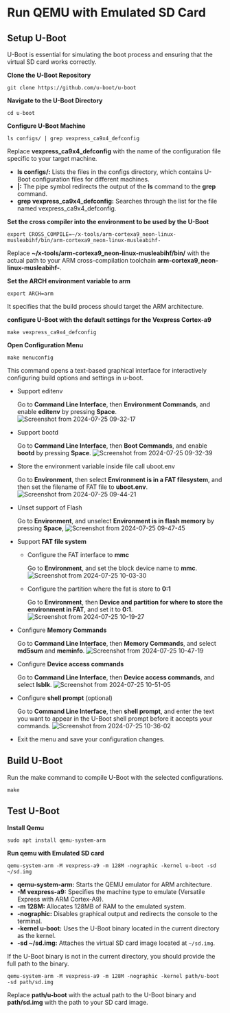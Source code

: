 # Run QEMU with Emulated SD Card

## Setup U-Boot
U-Boot is essential for simulating the boot process and ensuring that the virtual SD card works correctly.

**Clone the U-Boot Repository**
```
git clone https://github.com/u-boot/u-boot
```
**Navigate to the U-Boot Directory**

```
cd u-boot
```
**Configure U-Boot Machine**
```
ls configs/ | grep vexpress_ca9x4_defconfig
```
Replace **vexpress_ca9x4_defconfig** with the name of the configuration file specific to your target machine.
- **ls configs/:** Lists the files in the configs directory, which contains U-Boot configuration files for different machines.
- **|:** The pipe symbol redirects the output of the **ls** command to the **grep** command.
- **grep vexpress_ca9x4_defconfig:** Searches through the list for the file named vexpress_ca9x4_defconfig.

**Set the cross compiler into the environment to be used by the U-Boot**
```
export CROSS_COMPILE=~/x-tools/arm-cortexa9_neon-linux-musleabihf/bin/arm-cortexa9_neon-linux-musleabihf-
```
Replace **~/x-tools/arm-cortexa9_neon-linux-musleabihf/bin/** with the actual path to your ARM cross-compilation toolchain **arm-cortexa9_neon-linux-musleabihf-**.

**Set the ARCH environment variable to arm**
```
export ARCH=arm
```
It specifies that the build process should target the ARM architecture.

**configure U-Boot with the default settings for the Vexpress Cortex-a9**
```
make vexpress_ca9x4_defconfig
```
**Open Configuration Menu**
```
make menuconfig
```
This command opens a text-based graphical interface for interactively configuring build options and settings in u-boot.
- Support editenv

    Go to **Command Line Interface**, then **Environment Commands**, and enable **editenv** by pressing **Space**.
![Screenshot from 2024-07-25 09-32-17](https://github.com/user-attachments/assets/9dfe0cda-f464-4245-9185-0896737a87c0)

- Support bootd

    Go to **Command Line Interface**, then **Boot Commands**, and enable **bootd** by pressing **Space**.
![Screenshot from 2024-07-25 09-32-39](https://github.com/user-attachments/assets/95741e09-f294-4bf0-8bfa-33d9c26d1856)

- Store the environment variable inside file call uboot.env

    Go to **Environment**, then select **Environment is in a FAT filesystem**, and then set the filename of FAT file to **uboot.env**.
![Screenshot from 2024-07-25 09-44-21](https://github.com/user-attachments/assets/2136bdb0-bfbd-4565-ab71-082dcd5cfd1c)

- Unset support of Flash  

    Go to **Environment**, and unselect **Environment is in flash memory** by pressing **Space**,
![Screenshot from 2024-07-25 09-47-45](https://github.com/user-attachments/assets/9f2ae6df-302f-493c-b819-062a749fc84e)

- Support **FAT file system**  
    - Configure the FAT interface to **mmc**
      
        Go to **Environment**, and set the block device name to **mmc**.
    ![Screenshot from 2024-07-25 10-03-30](https://github.com/user-attachments/assets/7a712da1-28f7-4584-b5c5-18a077dd4b20)

    - Configure the partition where the fat is store to **0:1**
    
        Go to **Environment**, then **Device and partition for where to store the environment in FAT**, and set it to **0:1**.
    ![Screenshot from 2024-07-25 10-19-27](https://github.com/user-attachments/assets/cd12f1ad-ee7f-4830-a9e4-bf5a5d188056)

- Configure **Memory Commands**  

    Go to **Command Line Interface**, then **Memory Commands**, and select **md5sum** and **meminfo**.
![Screenshot from 2024-07-25 10-47-19](https://github.com/user-attachments/assets/0c8f9424-8324-4056-b742-185bf949dd5b)

- Configure **Device access commands**  

    Go to **Command Line Interface**, then **Device access commands**, and select **lsblk**.
![Screenshot from 2024-07-25 10-51-05](https://github.com/user-attachments/assets/65e6918f-e506-4faf-bbb3-06947fe6d329)

- Configure **shell prompt** (optional)  

    Go to **Command Line Interface**, then **shell prompt**, and enter the text you want to appear in the U-Boot shell prompt before it accepts your commands.
![Screenshot from 2024-07-25 10-36-02](https://github.com/user-attachments/assets/c9068efc-2e9f-4d78-9fa3-fcf7573bc938)

- Exit the menu and save your configuration changes.

## Build U-Boot
Run the make command to compile U-Boot with the selected configurations.
```
make
```
## Test U-Boot
**Install Qemu**
```
sudo apt install qemu-system-arm
```
**Run qemu  with Emulated SD card**
```
qemu-system-arm -M vexpress-a9 -m 128M -nographic -kernel u-boot -sd ~/sd.img
```
- **qemu-system-arm:** Starts the QEMU emulator for ARM architecture.
- **-M vexpress-a9:** Specifies the machine type to emulate (Versatile Express with ARM Cortex-A9).
- **-m 128M:** Allocates 128MB of RAM to the emulated system.
- **-nographic:** Disables graphical output and redirects the console to the terminal.
- **-kernel u-boot:** Uses the U-Boot binary located in the current directory as the kernel.
- **-sd ~/sd.img:** Attaches the virtual SD card image located at `~/sd.img`.

If the U-Boot binary is not in the current directory, you should provide the full path to the binary.
```
qemu-system-arm -M vexpress-a9 -m 128M -nographic -kernel path/u-boot -sd path/sd.img
```
Replace **path/u-boot** with the actual path to the U-Boot binary and **path/sd.img** with the path to your SD card image.

